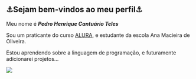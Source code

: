 ## ⚓Sejam bem-vindos ao meu perfil⚓

Meu nome é _**Pedro Henrique Cantuário Teles**_

Sou um praticante do curso [ALURA](https://www.alura.com.br), e estudante da escola Ana Macieira de Oliveira.

Estou aprendendo sobre a linguagem de programação, e futuramente adicionarei projetos...

![](https://media.tenor.com/hbiKUexSQmMAAAAM/renato-augusto.gif)
